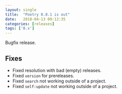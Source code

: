 ```yaml
---
layout: single
title:  "Poetry 0.8.1 is out"
date:   2018-04-13 09:12:35
categories: [releases]
tags: ['0.x']
---
```


Bugfix release.


## Fixes

- Fixed resolution with bad (empty) releases.
- Fixed `version` for prereleases.
- Fixed `search` not working outside of a project.
- Fixed `self:update` not working outside of a project.
